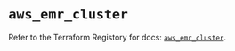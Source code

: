 # `aws_emr_cluster`

Refer to the Terraform Registory for docs: [`aws_emr_cluster`](https://registry.terraform.io/providers/hashicorp/aws/5.10.0/docs/resources/emr_cluster).
